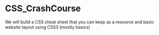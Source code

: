 # CSS_CrashCourse
We will build a CSS cheat sheet that you can keep as a resource and basic website layout using CSS3 (mostly basics)
